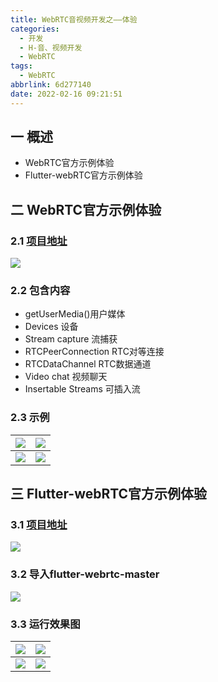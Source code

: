 ```yaml
---
title: WebRTC音视频开发之——体验
categories:
  - 开发
  - H-音、视频开发
  - WebRTC
tags:
  - WebRTC
abbrlink: 6d277140
date: 2022-02-16 09:21:51
---
```

## 一 概述

* WebRTC官方示例体验
* Flutter-webRTC官方示例体验

<!--more-->

## 二 WebRTC官方示例体验

### 2.1 [项目地址][00]
![][1]

### 2.2 包含内容

* getUserMedia()用户媒体
* Devices 设备
* Stream capture 流捕获
* RTCPeerConnection RTC对等连接
* RTCDataChannel RTC数据通道
* Video chat 视频聊天
* Insertable Streams 可插入流

### 2.3 示例
|  ![][2]    | ![][3] |
| ---- | ---- |
| ![][4] | ![][5] |



## 三 Flutter-webRTC官方示例体验

### 3.1 [项目地址][01]
![][6]
### 3.2 导入flutter-webrtc-master
![][7]

### 3.3 运行效果图

| ![][8]  | ![][9]  |
| :-----: | :-----: |
| ![][10] | ![][11] |




[00]:https://webrtc.github.io/samples/
[01]:https://github.com/flutter-webrtc


[1]:https://cdn.jsdelivr.net/gh/PGzxc/CDN@master/blog-webrtc/webrtc-experience-websit-samples.png
[2]:https://cdn.jsdelivr.net/gh/PGzxc/CDN@master/blog-webrtc/webrtc-web-sample-getusermedia.png
[3]:https://cdn.jsdelivr.net/gh/PGzxc/CDN@master/blog-webrtc/webrtc-web-sample-capturestrem-videotovideo.png
[4]:https://cdn.jsdelivr.net/gh/PGzxc/CDN@master/blog-webrtc/webrtc-web-sample-peer-connection.png
[5]:https://cdn.jsdelivr.net/gh/PGzxc/CDN@master/blog-webrtc/webrtc-web-sample-insertable-streams.png
[6]:https://cdn.jsdelivr.net/gh/PGzxc/CDN@master/blog-webrtc/webrtc-flutter-samples-site.png
[7]:https://cdn.jsdelivr.net/gh/PGzxc/CDN@master/blog-webrtc/webrtc-flutter-sample-import.png
[8]:https://cdn.jsdelivr.net/gh/PGzxc/CDN@master/blog-webrtc/webrtc-flutter-sample-home.png
[9]:https://cdn.jsdelivr.net/gh/PGzxc/CDN@master/blog-webrtc/webrtc-flutter-sample-getusermedia.png
[10]:https://cdn.jsdelivr.net/gh/PGzxc/CDN@master/blog-webrtc/webrtc-flutter-sample-getdisplaymedia.png
[11]:https://cdn.jsdelivr.net/gh/PGzxc/CDN@master/blog-webrtc/webrtc-flutter-sample-data-channel.png
